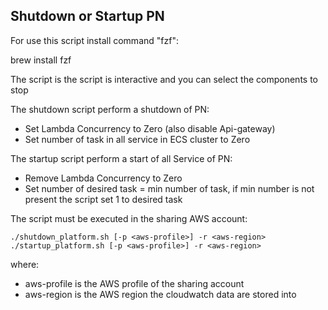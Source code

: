 ## Shutdown or Startup PN

For use this script install command "fzf":

brew install fzf

The script is the script is interactive and you can select the components to stop

The shutdown script perform a shutdown of PN:
 - Set Lambda Concurrency to Zero (also disable Api-gateway)
 - Set number of task in all service in ECS cluster to Zero

The startup script perform a start of all Service of PN:
 - Remove Lambda Concurrency to Zero 
 - Set number of desired task = min number of task, if min number is not present the script set 1 to desired task


The script must be executed in the sharing AWS account:

`./shutdown_platform.sh [-p <aws-profile>] -r <aws-region>`
`./startup_platform.sh [-p <aws-profile>] -r <aws-region>`

where:
- aws-profile is the AWS profile of the sharing account
- aws-region is the AWS region the cloudwatch data are stored into